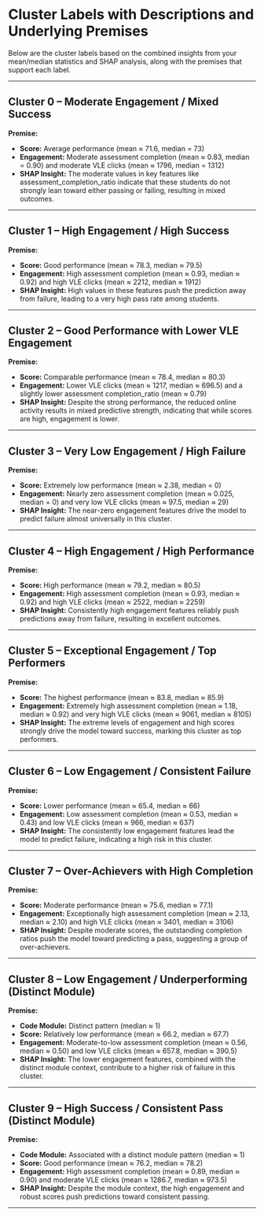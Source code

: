 # Cluster Labels with Descriptions and Underlying Premises

Below are the cluster labels based on the combined insights from your mean/median statistics and SHAP analysis, along with the premises that support each label.

---

## Cluster 0 – Moderate Engagement / Mixed Success
**Premise:**  
- **Score:** Average performance (mean ≈ 71.6, median = 73)  
- **Engagement:** Moderate assessment completion (mean ≈ 0.83, median = 0.90) and moderate VLE clicks (mean ≈ 1796, median = 1312)  
- **SHAP Insight:** The moderate values in key features like assessment_completion_ratio indicate that these students do not strongly lean toward either passing or failing, resulting in mixed outcomes.

---

## Cluster 1 – High Engagement / High Success
**Premise:**  
- **Score:** Good performance (mean ≈ 78.3, median ≈ 79.5)  
- **Engagement:** High assessment completion (mean ≈ 0.93, median ≈ 0.92) and high VLE clicks (mean ≈ 2212, median ≈ 1912)  
- **SHAP Insight:** High values in these features push the prediction away from failure, leading to a very high pass rate among students.

---

## Cluster 2 – Good Performance with Lower VLE Engagement
**Premise:**  
- **Score:** Comparable performance (mean ≈ 78.4, median ≈ 80.3)  
- **Engagement:** Lower VLE clicks (mean ≈ 1217, median ≈ 696.5) and a slightly lower assessment completion_ratio (mean ≈ 0.79)  
- **SHAP Insight:** Despite the strong performance, the reduced online activity results in mixed predictive strength, indicating that while scores are high, engagement is lower.

---

## Cluster 3 – Very Low Engagement / High Failure
**Premise:**  
- **Score:** Extremely low performance (mean ≈ 2.38, median = 0)  
- **Engagement:** Nearly zero assessment completion (mean ≈ 0.025, median = 0) and very low VLE clicks (mean ≈ 97.5, median ≈ 29)  
- **SHAP Insight:** The near-zero engagement features drive the model to predict failure almost universally in this cluster.

---

## Cluster 4 – High Engagement / High Performance
**Premise:**  
- **Score:** High performance (mean ≈ 79.2, median ≈ 80.5)  
- **Engagement:** High assessment completion (mean ≈ 0.93, median ≈ 0.92) and high VLE clicks (mean ≈ 2522, median ≈ 2259)  
- **SHAP Insight:** Consistently high engagement features reliably push predictions away from failure, resulting in excellent outcomes.

---

## Cluster 5 – Exceptional Engagement / Top Performers
**Premise:**  
- **Score:** The highest performance (mean ≈ 83.8, median ≈ 85.9)  
- **Engagement:** Extremely high assessment completion (mean ≈ 1.18, median ≈ 0.92) and very high VLE clicks (mean ≈ 9061, median ≈ 8105)  
- **SHAP Insight:** The extreme levels of engagement and high scores strongly drive the model toward success, marking this cluster as top performers.

---

## Cluster 6 – Low Engagement / Consistent Failure
**Premise:**  
- **Score:** Lower performance (mean ≈ 65.4, median ≈ 66)  
- **Engagement:** Low assessment completion (mean ≈ 0.53, median ≈ 0.43) and low VLE clicks (mean ≈ 966, median ≈ 637)  
- **SHAP Insight:** The consistently low engagement features lead the model to predict failure, indicating a high risk in this cluster.

---

## Cluster 7 – Over-Achievers with High Completion
**Premise:**  
- **Score:** Moderate performance (mean ≈ 75.6, median ≈ 77.1)  
- **Engagement:** Exceptionally high assessment completion (mean ≈ 2.13, median ≈ 2.10) and high VLE clicks (mean ≈ 3401, median ≈ 3106)  
- **SHAP Insight:** Despite moderate scores, the outstanding completion ratios push the model toward predicting a pass, suggesting a group of over-achievers.

---

## Cluster 8 – Low Engagement / Underperforming (Distinct Module)
**Premise:**  
- **Code Module:** Distinct pattern (median ≈ 1)  
- **Score:** Relatively low performance (mean ≈ 66.2, median ≈ 67.7)  
- **Engagement:** Moderate-to-low assessment completion (mean ≈ 0.56,
 median ≈ 0.50) and low VLE clicks (mean ≈ 657.8, median ≈ 390.5)  
- **SHAP Insight:** The lower engagement features, combined with the distinct 
module context, contribute to a higher risk of failure in this cluster.

---

## Cluster 9 – High Success / Consistent Pass (Distinct Module)
**Premise:**  
- **Code Module:** Associated with a distinct module pattern (median ≈ 1)  
- **Score:** Good performance (mean ≈ 76.2, median ≈ 78.2)  
- **Engagement:** High assessment completion (mean ≈ 0.89, median ≈ 0.90) and moderate VLE clicks (mean ≈ 1286.7, median ≈ 973.5)  
- **SHAP Insight:** Despite the module context, the high engagement and robust scores push predictions toward consistent passing.

---
